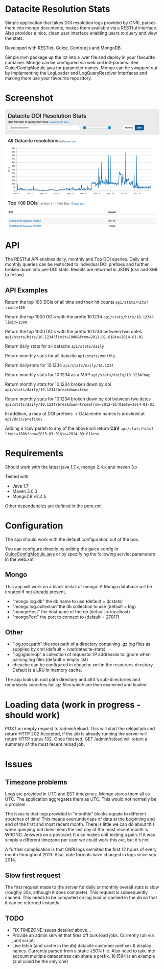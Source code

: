 Datacite Resolution Stats
=========================

Simple application that takes DOI resolution logs provided by CNRI, parses them into mongo documents, makes them available via a RESTful interface.  Also provides a nice, clean user interface enabling users to query and view the stats.

Developed with RESTlet, Guice, Contour.js and MongoDB.

Simple mvn package up the lot into a .war file and deploy in your favourite container.  Mongo can be configured via web.xml init-params.  See GuiceConfigModule.java for parameter names.  Mongo can be swapped out by implementing the LogLoader and LogQueryResolver interfaces and making them use your favourite repository.

Screenshot
==========
![Screenshot](datacite-screenshot.png)

API
===
The RESTful API enables daily, monthly and Top DOI queries.  Daily and monthly queries can be restricted to individual DOI prefixes and further broken down into per-DOI stats.  Results are returned in JSON (csv and XML to follow)

API Examples
--------
Return the top 100 DOIs of all time and their hit counts
`api/stats/hits?limit=100`

Return the top 1000 DOIs with the prefix 10.1234
`api/stats/hits/10.1234?limit=1000`

Return the top 1000 DOIs with the prefix 10.1234 between two dates
`api/stats/hits/10.1234?limit=1000&from=2012-01-01&to=2014-01-01`

Return daily stats for all datacite
`api/stats/daily`

Return monthly stats for all datacite
`api/stats/monthly`

Return dailystats for 10.1234
`api/stats/daily/10.1234`

Return monthly stats for 10.1234 as a MAP
`api/stats/daily/10.1234?map`

Return monthly stats for 10.1234 broken down by doi
`api/stats/daily/10.1234?breakdown=true`

Return monthly stats for 10.1234 broken down by doi between two dates
`api/stats/daily/10.1234?breakdown=true&from=2012-01-01&to=2014-01-01`

In addition, a map of DOI prefixes -> Datacentre names is provided at
`api/dois/prefixes`

Adding a ?csv param to any of the above will return **CSV**
`api/stats/hits?limit=100&from=2013-03-01&to=2014-09-01&csv`

Requirements
============
Should work with the latest java 1.7.x, mongo 2.4.x and maven 3.x

Tested with
* Java 1.7
* Maven 3.0.3
* MongoDB v2.4.5

Other dependencies are defined in the pom.xml

Configuration
=============
The app should work with the default configuration out of the box.

You can configure directly by editing the guice config in [GuiceConfigModule.java](https://github.com/TomDemeranville/datacite-stats/blob/master/src/main/java/uk/bl/datacitestats/GuiceConfigModule.java)
or by specifying the following servlet parameters in the web.xml

Mongo
-----

This app will work on a blank install of mongo. A Mongo database will be created if not already present.  

* "mongo.log.db" the db name to use (default  = dcstats)
* "mongo.log.collection"the db collection to use (default = log)
* "mongoHost" the hostname of the db (default = localhost)
* "mongoPort" the port to connect to (default = 27017)

Other
-----

* "log.root.path" the root path of a directory containing .gz log files as supplied by cnri (default = /var/datacite-stats)
* "log.ignore.ip" a collection of requestor IP addresses to ignore when parsing log files (default = empty list)
* ehcache can be configured in ehcache.xml in the resources directory.  Default is a LRU in memory cache.

The app looks in root path directory and all it's sub-directories and recursively searches for .gz files which are then examined and loaded.

Loading data (work in progress - should work)
============
POST an empty request to /admin/reload.  This will start the reload job and return HTTP 202 Accepted, if the job is already running the server will return HTTP status 102.  Once finished, GET /admin/reload will return a summary of the most recent reload job.

Issues
======

Timezone problems
-----------------

Logs are provided in UTC and EST timezones.  Mongo stores them all as UTC.  The application aggregates them as UTC.  This would not normally be a problem.

The issue is that logs provided in "monthly" blocks equate to different stretches of time!  This means over/underlaps of data at the beginning and end of the first and most recent month.  There is little we can do about this when querying but does mean the last day of the most recent month is WRONG.  Answers on a postcard.  It also makes unit testing a pain.  If it was simply a different timezone per user we could work this out, but it's not.

A further complication is that CNRI logs ommited the first 12 hours of every month throughout 2013.  Also, date formats have changed in logs since sep 2014.

Slow first request
------------------

The first request made to the server for daily or monthly overall stats is slow (roughly 30s, although it does complete).  This request is subsequently cached. This needs to be computed on log load or cached in the db so that it can be returned instantly.

TODO
----

* FIX TIMEZONE issues detailed above...
* Provide an admin servlet that fires off bulk load jobs.  Currently run via junit script.
* Live fetch (and cache in the db) datacite customer prefixes & display names.  Currently parsed from a static JSON file.  Also need to take into account multiple datacentres can share a prefix. 10.1594 is an example (and could be the only one)